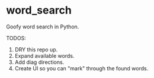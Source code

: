 # word_search
Goofy word search in Python.

TODOS:
1. DRY this repo up.
2. Expand available words.
3. Add diag directions. 
4. Create UI so you can "mark" through the found words. 
